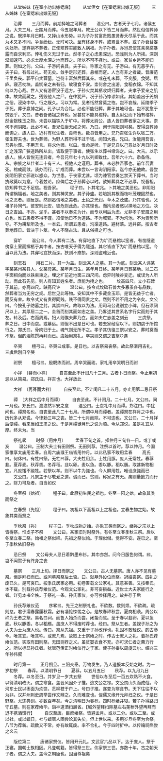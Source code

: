 <!-- { "loadSidebar": true } -->
　　从堂姊妹【在室小功出嫁缌麻】
　　从堂侄女【在室缌麻出嫁无服】
　　三从姊妹【在室缌麻出嫁无服】

　　治葬
　　三月而葬。前期择地之可葬者
　　温公曰。古者天子七月。诸侯五月。大夫三月。士踰月而葬。今五服年月。敕王公以下皆三月而葬。然世俗信葬师之说。既择年月日时。又择山水形势。以为子孙贫富贵贱愚贤寿夭尽系于此。而其为术又多不同。争竞纷纭。无时可决。至有终身不葬。或累世不葬。或子孙衰替妄失处所。遂弃捐不葬者。正使殡葬实能致人祸福。为子孙者。亦岂忍使其亲臭腐暴露而自求利耶。悖礼伤义无过于此。然孝子之心虑患深远。恐浅则为人所挨。深则湿润速巧。必求土厚水深之地而葬之。所以不可不择也。或曰。家贫乡远不能归葬。则如之何。公曰。子游问丧具。夫子曰。称家之有无。子游曰。有无恶乎齐。夫子曰。有母过礼。苟无矣。敛手足形还葬。悬棺而窆。人岂有非之者哉。昔廉范千里负丧。郭平自卖营墓。岂待丰富然后葬其亲。或在礼未葬。不变服。食粥。居庐。寝苫枕块。盖悯亲之未有归。故寝食不安。柰何舍之出游。食稻衣锦。不知其何以为心哉。世人又有游宦没于远方。子孙火焚其柩收烬归葬者。夫孝子爱亲之肌体。故敛而藏之。残毁他人之尸。在律犹严。况子孙乃悖谬如此。其始盖出于羌胡之俗。浸染中华。行之既久。习以为常。见者恬然曾莫之恠。岂不哀哉。延陵季子子死。葬于嬴博之间。孔子以为合礼。必也不能归葬。葬于其地可也。岂不犹愈于焚毁乎。又曰。昔者吾诸祖之葬也。家甚贫不能具棺椁。自太尉公而下始有棺椁。然金银珠玉之物。未尝以锱铢入于圹中。将葬太尉公。族人皆曰葬者家之大事。柰何不询阴阳。此必不可。吾兄伯康无如之何。乃曰。询于阴阳则可矣。安得良葬师而询之。族人曰。近村有张生者。良师也。数县皆用之。兄乃召张生许以钱二万。张生野夫也。世为葬师。为野人葬所得不过千钱。闻知大喜。兄曰。汝能用吾言。吾畀尔葬。不用吾言。将求他师。张曰。惟命是听。于是兄自以己意处岁月日时及圹之浅深广狭道路所从出。皆取便于事者。使张生以葬书缘饰之。曰。大吉。以示族人。族人皆悦无违异者。今吾兄年七十九以列卿致仕。吾年六十六。忝备侍。从。宗族之从仕者二十有三人。视他人之谨用。葬书。未必胜吾家也。前年吾妻死。棺成而敛。装办而行。圹成而葬。未尝以一言询阴阳家。迄今亦无他故。吾尝疾阴阳家立邪说以惑众。为世患。于丧家尤甚。顷为谏官尝奏乞禁天下葬书。当时执政莫以为意。今着兹论。庶俾后之子孙葬必以时。欲知葬具之不必厚。视吾祖。欲知葬书之不足信。视吾家。
　　程子曰。卜其宅兆。卜其地之美恶也。非阴阳所谓祸福者。地之美者。则其神灵安。其子孙盛。若培拥其根而枝叶茂理固然也。地之恶者。则反是。然则曷谓地之美者。土色之光润。草木之茂盛。乃其验也。父祖子孙同气。彼安则此安。彼危则此危。亦其理也。而拘忌者惑以择地之方位。决日之吉凶。不亦。泥乎。甚者不以奉先为计。而专以利后为虑。尤非孝子安厝之用心也。惟五患者不得不谨。须使他日不为道路。不为城郭。不为沟池。不为贵势所夺。不为耕犂所及也。一本云。所谓五患者。沟渠道路。避材落。远井窑。按古者葬地葬日。皆决于卜筮。今人不晓占法。且从俗择之可也。

　　穿圹
　　温公曰。今人葬有二法。有穿地直下为圹而悬棺以窆者。有凿隧道傍穿土室而撺柩于其中者。按古唯天子得为隧道。其它皆直下为圹而悬棺以窆。今当以此为法。其穿地宜狭而深。狭则不崩损。深则盗难近也。

　　刻志石
　　用石二片。其一为盖。刻云某人之墓。其一为底。刻云某人讳某字某某州某县人。父某母某。某年月日生。某年月日终。某年月日葬某地。以二石字面相向而以铁束束之。埋之圹前近地面三四尺间。虑异时陵谷变迁。或误为人所动。而此石先见。则人有知其姓名者。庶能为掩之也。
　　坟高四尺。立小石碑于其前。亦高四尺。趺高尺许
　　温公曰。按令式坟碑石兽大多寡虽各有品数。然葬者当为无穷之规。后世见此等物。安知其中不多藏金玉耶。是皆无益于亡者。而反有害。故令式又有贵得同贱。贱不得同贵之文。然则不若不用之为令矣。文公曰。今按孔子防墓之封。其崇四尺。故取以为法。用司马公说别立小碑。但石须阔尺以上。其厚居二之一。圭首而刻其面如志之盖。乃畧述其世系名字行实而刻于其左。转及后。右而周焉。妇人则俟夫葬乃立。面如夫亡志盖之刻云
　　三虞祭。葬之日。日中而虞。或墓远。则但不出是日可也。若去家经宿以下。则初虞于所馆行之。郑氏曰。骨肉归于土。魂气则无所不之。孝子其彷徨三祭以安之。葬时奠而不祭。但酌酒陈馔再拜而已。虞始用祭礼。卒哭则又谓之吉祭○遇

　　卒哭
　　檀弓曰。卒哭曰成事。是日也。以吉祭易丧祭。故此祭渐用吉礼。三虞后刚日卒哭

　　祔祭
　　檀弓曰。殷既练而祔。周卒哭而祔。家礼用卒哭明日而祔

　　小祥　〔朞而小祥〕
　　自丧至此不计闰凡十三月。古者卜日而祭。今止用初忌以从简易。郑氏曰。祥吉也。大祥放此

　　大祥　〔再朞而大祥〕
　　自丧至此。不计闰凡二十五月。亦止用第二忌日祭

　　禫　〔大祥之后中月而禫〕
　　自丧至此。不计闰月。二十七月。文公曰。间一月也。郑氏曰。澹澹然平安之意
　　温公曰。士虞礼中月而禫。郑注曰。中犹间也。禫祭名也。自丧至此凡二十七月。所谓中月而禫者。盖禫祭在祥月之中也。历代多从郑说。今律勑三年之丧。皆二十七月而除。不可违也。文公曰。二十月祥后便禫。看来当如王肃之说。于是月禫徙月乐之说为顺。今从郑说。虽是礼宜从厚。终未为。当

　　祭礼畧
　　时祭〔用仲月〕
　　孟春下旬之首。择仲月三旬各一日。或丁或亥
　　温公曰。王制大夫士有田则祭。无田则荐。注祭以首时。荐以仲月。今国家惟享太庙用孟春。自周六庙濮王庙皆用仲月。以此私家不敢用孟春
　　高氏曰。何休曰。有牲曰祭。无牲曰荐。大夫牲用羔。士牲用豚。庶人无常牲。春荐韭。夏荐麦。秋荐黍。冬荐稻。韭以卵。麦以鱼。黍以豚。稻以鴈。取甚新物相宜。凡庶馐不踰牲。若祭以羊。则不以牛为馐也。今人鲜用牲。唯设庶馐而已
　　文公曰。凡祭主于尽敬爱之道。诚而已。贫则。称家之有无。疾则量筯力而行之。财力可及者。自当如仪

　　冬至祭〔始祖〕
　　程子曰。此厥初生民之祖也。冬至一阳之始。故象其类而祭之

　　立春祭〔先祖〕
　　程子曰。初祖以下高祖以上之祖也。立春生物之始。故象其类而祭之

　　季秋祭〔祢〕
　　程子曰。季秋成物之始。亦象其类而祭之。继祢之宗以上皆得祭。惟攴子不祭
　　文公曰。某家旧时时祭外。有冬至立春季秋三祭。后以冬至立春二祭。始祖之祭似禘。先祖之祭似祫。于理似僣。觉得不安。遂已之。至于季秋依旧祭祢

　　忌日祭
　　文公母夫人忌日着黔墨布衫。其巾亦然。问今日服色何谓。曰。岂不闻鴽子有终身之丧

　　墓祭
　　三月上旬。择日而祭之
　　文公曰。古人无墓祭。唐人亦不见有墓祭。但是拜扫而已。或问墓祭祭后土否。曰。就墓外设位而祭。冠婚丧祭。四礼之废已久。是可哀已。按季氏居家必用。初卷畧载文公家礼。其意甚善。又按秦氏。本不载。别载孙氏荐飨仪范。今观文公家礼。非可妄损益。近世士大夫家能行之者。详见本书全帙。于祭礼一条。孙氏家仪。亦可参择用之。故并存于后

　　孙氏荐飨仪范
　　序畧曰。先王之制祭礼也。不欲数。数则烦。不欲疏。疏则怠。君子濡春露履秋霜。必有凄怆悚惕之心。是故春禘秋尝。夏商相袭。周公以禘为王者之祭。易名曰祠。而鲁人始杀而尝。闭蛰而烝。至于春以韭卵。夏以鱼麦。秋以豚黍。冬以稻鴈。虽庶人不得废时荐也。经曰。祭从生者。盖视子孙之为大夫为士为庶人也。传曰。祭从先祖。又重于子孙改作也。礼固不敢轻议。酌古参今。唯其宜。唯其称。或庶几焉。故取上士祭飨之时。传古士庶人之礼。着孙氏荐飨仪范。实取有田则祭。无田则荐之义。虽贫窭衣食不充。亦可求仁者之粟力行之。所以标显孙氏者。犹唐范传正时飨仪行之于家。使子孙奉以周旋云尔。绍兴三年孙伟叙

　　时月第一
　　正月朔旦。三阳交泰。万物发生。乃人道报本反始之时。为一岁初祭
　　春荐。以清明节日
　　夏荐。以五月五日
　　秋荐。以九月九日
　　冬荐。以冬至日。并岁旦一岁共五祭
　　世俗以冬至后一百五炊熟不火食。以待清明改火。谓之寒食。盖晋风因介子推。逃文公之禄。文公焚山久而成俗。今河东士民以枣面为炊饼。贯柳枝于户上。号曰子推。遂变为寒食节。天下往往不以为非。汉并州剌史周举尝作文辨之。久而难变也。俚儒又缘开元拜扫之仪。于是日野祭。尤违典训。亦数百年矣。今之清明日为春荐。四时荐飨并寝。若子孙得路归守丘墓。则在家荐飨毕。诣神道洒扫展省。【城外望拜扫除墓左右芜秽外望再拜而退不携酒馔行】
　　自汉至唐。臣庶飨祭。皆避孟月。或以二分。或以二至。或以社。或以蜡日。社与蜡唐人固尝论其失矣。但上世以来。多用岁旦冬至为合祭。八节为荐新。疏数又不常。亦有故辄废。率不合礼。今于四时折中。以传禴祠烝尝之义云

　　版位第二
　　唐诸家祭仪。皆用开元礼。文武官六品以下。达于庶人。祭于正寝。国朝士族相因。凡登朝籍。皆得祭三世。伟家祭三世。亦数十年。古之朝天子者。谓之大夫。盖今之朝臣也。固当尊祖矣

